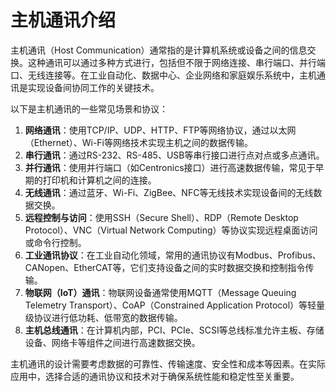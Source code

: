 # 主机通讯介绍

主机通讯（Host Communication）通常指的是计算机系统或设备之间的信息交换。这种通讯可以通过多种方式进行，包括但不限于网络连接、串行端口、并行端口、无线连接等。在工业自动化、数据中心、企业网络和家庭娱乐系统中，主机通讯是实现设备间协同工作的关键技术。

以下是主机通讯的一些常见场景和协议：

1. **网络通讯**：使用TCP/IP、UDP、HTTP、FTP等网络协议，通过以太网（Ethernet）、Wi-Fi等网络技术实现主机之间的数据传输。
2. **串行通讯**：通过RS-232、RS-485、USB等串行接口进行点对点或多点通讯。
3. **并行通讯**：使用并行端口（如Centronics接口）进行高速数据传输，常见于早期的打印机和计算机之间的连接。
4. **无线通讯**：通过蓝牙、Wi-Fi、ZigBee、NFC等无线技术实现设备间的无线数据交换。
5. **远程控制与访问**：使用SSH（Secure Shell）、RDP（Remote Desktop Protocol）、VNC（Virtual Network Computing）等协议实现远程桌面访问或命令行控制。
6. **工业通讯协议**：在工业自动化领域，常用的通讯协议有Modbus、Profibus、CANopen、EtherCAT等，它们支持设备之间的实时数据交换和控制指令传输。
7. **物联网（IoT）通讯**：物联网设备通常使用MQTT（Message Queuing Telemetry Transport）、CoAP（Constrained Application Protocol）等轻量级协议进行低功耗、低带宽的数据传输。
8. **主机总线通讯**：在计算机内部，PCI、PCIe、SCSI等总线标准允许主板、存储设备、网络卡等组件之间进行高速数据交换。

主机通讯的设计需要考虑数据的可靠性、传输速度、安全性和成本等因素。在实际应用中，选择合适的通讯协议和技术对于确保系统性能和稳定性至关重要。